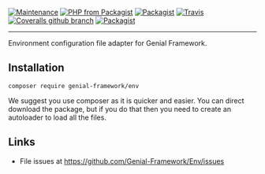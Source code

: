 [![Maintenance](https://img.shields.io/maintenance/yes/2017.svg?style=flat-square)]() [![PHP from Packagist](https://img.shields.io/packagist/php-v/genial-framework/env.svg?style=flat-square)](https://secure.php.net/) [![Packagist](https://img.shields.io/packagist/l/genial-framework/env.svg?style=flat-square)](https://github.com/Genial-Framework/Env/blob/master/LICENSE) [![Travis](https://img.shields.io/travis/Genial-Framework/Env.svg?style=flat-square)](https://travis-ci.org/Genial-Framework/Env) [![Coveralls github branch](https://img.shields.io/coveralls/github/Genial-Framework/Env/master.svg?style=flat-square)](https://coveralls.io/github/Genial-Framework/Env?branch=master) [![Packagist](https://img.shields.io/packagist/dd/genial-framework/env.svg?style=flat-square)](https://github.com/Genial-Framework/Env)

-------
Environment configuration file adapter for Genial Framework.

## Installation
```
composer require genial-framework/env
```

We suggest you use composer as it is quicker and easier. You can direct download the package, but if you do that then you need to create an autoloader to load all the files.

## Links
- File issues at https://github.com/Genial-Framework/Env/issues


